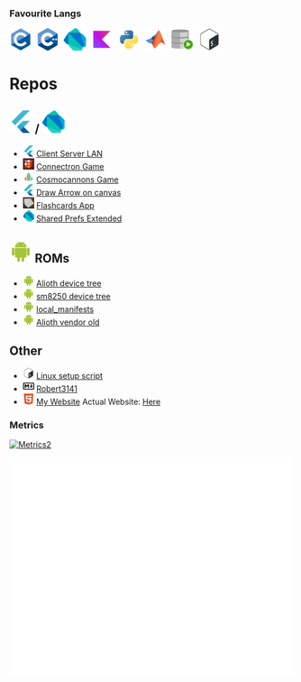 ### Favourite Langs

<div>
 <img src="https://github.com/devicons/devicon/blob/master/icons/c/c-original.svg" title="C" alt="C" width="40" height="40"/>&nbsp;
 <img src="https://github.com/devicons/devicon/blob/master/icons/cplusplus/cplusplus-original.svg" title="C++" alt="C++" width="40" height="40"/>&nbsp;
 <img src="https://github.com/devicons/devicon/blob/master/icons/dart/dart-original.svg" title="Dart" alt="Dart" width="40" height="40"/>&nbsp;
 <img src="https://github.com/devicons/devicon/blob/master/icons/kotlin/kotlin-original.svg" title="Kotlin" alt="Kotlin" width="40" height="40"/>&nbsp;
 <img src="https://github.com/devicons/devicon/blob/master/icons/python/python-original.svg" title="Python" alt="Python" width="40" height="40"/>&nbsp;
 <img src="https://github.com/devicons/devicon/blob/master/icons/matlab/matlab-original.svg" title="Matlab" alt="Matlab" width="40" height="40"/>&nbsp;
 <img src="https://github.com/devicons/devicon/blob/master/icons/sqldeveloper/sqldeveloper-original.svg" title="SQL" alt="SQL" width="40" height="40"/>&nbsp;
 <!--System Verilog-->
 <img src="https://github.com/devicons/devicon/blob/master/icons/bash/bash-original.svg" title="Bash" alt="Bash" width="40" height="40"/>&nbsp;
 
 
</div>

# Repos

## <img src="https://github.com/devicons/devicon/blob/master/icons/flutter/flutter-original.svg" title="Flutter" alt="Flutter" width="40" height="40"/> / <img src="https://github.com/devicons/devicon/blob/master/icons/dart/dart-original.svg" title="Dart" alt="Dart" width="40" height="40"/>

- <img src="https://github.com/devicons/devicon/blob/master/icons/flutter/flutter-original.svg" title="Flutter" alt="" width="20" height="20"/>&nbsp;[Client Server LAN](https://github.com/Robert3141/client_server_lan)
- <img src="https://raw.githubusercontent.com/Robert3141/Connectron/master/LOGO/Connectron%20Logo.svg" title="Flutter" alt="" width="20" height="20"/>&nbsp;[Connectron Game](https://github.com/Robert3141/Connectron)
- <img src="https://raw.githubusercontent.com/Robert3141/cosmocannons/master/LOGO/ic_product_icon_192px_foregroundx.svg" title="Flutter" alt="" width="20" height="20"/>&nbsp;[Cosmocannons Game](https://github.com/Robert3141/cosmocannons)
- <img src="https://github.com/devicons/devicon/blob/master/icons/flutter/flutter-original.svg" title="Flutter" alt="" width="20" height="20"/>&nbsp;[Draw Arrow on canvas](https://github.com/Robert3141/draw_arrow)
- <img src="https://github.com/Robert3141/Flashcards-App/blob/master/web/icons/Icon-512.png?raw=true" title="Flutter" alt="" width="20" height="20"/>&nbsp;[Flashcards App](https://github.com/Robert3141/Flashcards-App)
- <img src="https://github.com/devicons/devicon/blob/master/icons/dart/dart-original.svg" title="Dart" alt="" width="20" height="20"/>&nbsp;[Shared Prefs Extended](https://github.com/Robert3141/shared_preferences_moretypes)

## <img src="https://github.com/devicons/devicon/blob/master/icons/android/android-original.svg" title="Android" alt="Android" width="40" height="40"/> ROMs

- <img src="https://github.com/devicons/devicon/blob/master/icons/android/android-original.svg" title="Android" alt="" width="20" height="20"/>&nbsp;[Alioth device tree](https://github.com/Robert3141/device_xiaomi_alioth)
- <img src="https://github.com/devicons/devicon/blob/master/icons/android/android-original.svg" title="Android" alt="" width="20" height="20"/>&nbsp;[sm8250 device tree](https://github.com/Robert3141/device_xiaomi_sm8250)
- <img src="https://github.com/devicons/devicon/blob/master/icons/android/android-original.svg" title="Android" alt="" width="20" height="20"/>&nbsp;[local_manifests](https://github.com/Robert3141/local_manifests)
- <img src="https://github.com/devicons/devicon/blob/master/icons/android/android-original.svg" title="Android" alt="" width="20" height="20"/>&nbsp;[Alioth vendor old](https://github.com/Robert3141/vendor_xiaomi_alioth-old)

## Other

- <img src="https://github.com/devicons/devicon/blob/master/icons/bash/bash-original.svg" title="Bash" alt="" width="20" height="20"/>&nbsp;[Linux setup script](https://github.com/Robert3141/linux-setup)
- <img src="https://github.com/devicons/devicon/blob/master/icons/markdown/markdown-original.svg" title="MarkDown" alt="" width="20" height="20"/>&nbsp;[Robert3141](https://github.com/Robert3141/Robert3141)
- <img src="https://github.com/devicons/devicon/blob/master/icons/html5/html5-original.svg" title="HTML5" alt="" width="20" height="20"/>&nbsp;[My Website](https://github.com/Robert3141/Robert3141.github.io) Actual Website: [Here](https://www.Robert3141.github.io)

### Metrics

<!--[![Metrics](https://metrics.lecoq.io/Robert3141?template=classic&followup=1&isocalendar=1&languages=1&languages.ignored=javascript&isocalendar.duration=half-year&config.timezone=Europe%2FLondon)](https://robert3141.github.io/)-->

[![Metrics2](https://github-readme-stats.vercel.app/api/top-langs/?username=Robert3141&theme=highcontrast&layout=compact&hide=javascript)](https://robert3141.github.io/)

[![Metrics3](/github-metrics.svg)](https://robert3141.github.io/)

[website]: https://robert3141.github.io
[repoStats]: https://github-readme-stats.vercel.app/api?username=Robert3141&show_icons=true&theme=dracula&include_all_commits=true&count_private=true
[languageStats]: https://github-readme-stats.vercel.app/api/top-langs/?username=Robert3141&theme=dracula&layout=compact&exclude_repo=Robert3141.github.io&langs_count=6
